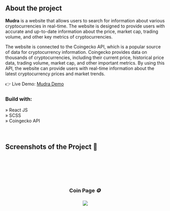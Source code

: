 <div align='center'><img style="width:16%"></div>

<h2>About the project</h2>

<p><b>Mudra</b> is a website that allows users to search for information about various cryptocurrencies in real-time. The website is designed to provide users with accurate and up-to-date information about the price, market cap, trading volume, and other key metrics of cryptocurrencies. <br/>

The website is connected to the Coingecko API, which is a popular source of data for cryptocurrency information. Coingecko provides data on thousands of cryptocurrencies, including their current price, historical price data, trading volume, market cap, and other important metrics. By using this API, the website can provide users with real-time information about the latest cryptocurrency prices and market trends.
</p>

👉 Live Demo: <a href='https://mudra-parmarths-projects-b83c906e.vercel.app/'>Mudra Demo</a>

<h3>Build with:</h3>

» React JS <br>
» SCSS  <br>
» Coingecko API <br>

<br>

<h2>Screenshots of the Project 📸</h2>
<br>
<h3 align='center'></h3>

<div align='center'>


</div>

<br><br>

<h3 align='center'>Coin Page 🪙</h3>

<div align='center'>
<img src='![Screenshot 2024-04-01 211344](https://github.com/Parmarthcse/MUDRA/assets/157233549/a98add37-791b-4ab5-85c0-e32312b11537)
'/>
</div>
